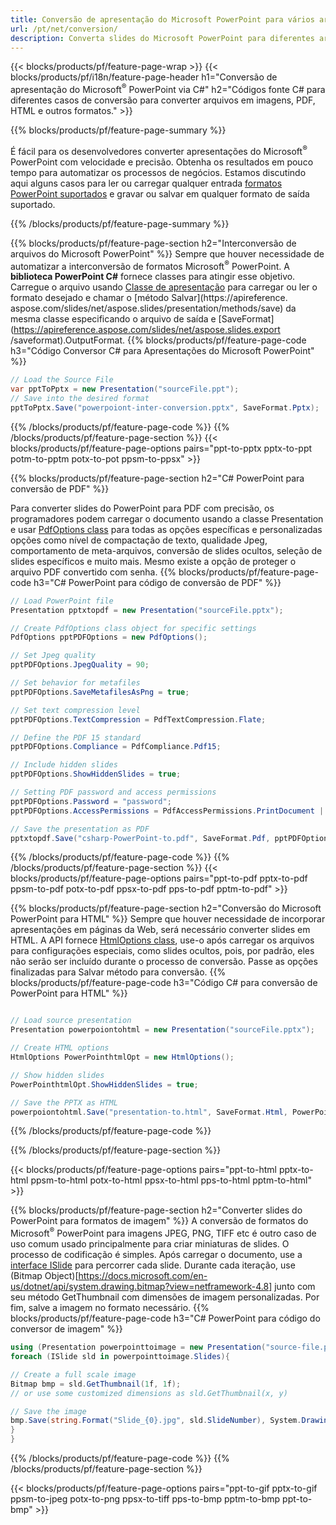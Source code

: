 ```yaml
---
title: Conversão de apresentação do Microsoft PowerPoint para vários arquivos usando C#
url: /pt/net/conversion/
description: Converta slides do Microsoft PowerPoint para diferentes arquivos, incluindo PDF, HTML e formatos de imagem nas plataformas .NET Framework, .NET Core, Windows Azure, Mono ou Xamarin.
---
```


{{< blocks/products/pf/feature-page-wrap >}}
{{< blocks/products/pf/i18n/feature-page-header h1="Conversão de apresentação do Microsoft<sup>®</sup> PowerPoint via C#" h2="Códigos fonte C# para diferentes casos de conversão para converter arquivos em imagens, PDF, HTML e outros formatos." >}}

{{% blocks/products/pf/feature-page-summary %}}

É fácil para os desenvolvedores converter apresentações do Microsoft<sup>®</sup> PowerPoint com velocidade e precisão. Obtenha os resultados em pouco tempo para automatizar os processos de negócios. Estamos discutindo aqui alguns casos para ler ou carregar qualquer entrada [formatos PowerPoint suportados](https://docs.aspose.com/slides/net/supported-file-formats/) e gravar ou salvar em qualquer formato de saída suportado. 

{{% /blocks/products/pf/feature-page-summary  %}}

{{% blocks/products/pf/feature-page-section  h2="Interconversão de arquivos do Microsoft PowerPoint" %}}
Sempre que houver necessidade de automatizar a interconversão de formatos Microsoft<sup>®</sup> PowerPoint. A **biblioteca PowerPoint C#** fornece classes para atingir esse objetivo. Carregue o arquivo usando [Classe de apresentação](https://apireference.aspose.com/net/slides/aspose.slides/presentation) para carregar ou ler o formato desejado e chamar o [método Salvar](https://apireference. aspose.com/slides/net/aspose.slides/presentation/methods/save) da mesma classe especificando o arquivo de saída e [SaveFormat](https://apireference.aspose.com/slides/net/aspose.slides.export /saveformat).OutputFormat. 
{{% blocks/products/pf/feature-page-code h3="Código Conversor C# para Apresentações do Microsoft PowerPoint" %}}

```cs
// Load the Source File
var pptToPptx = new Presentation("sourceFile.ppt");
// Save into the desired format
pptToPptx.Save("powerpoiont-inter-conversion.pptx", SaveFormat.Pptx);   
```
{{% /blocks/products/pf/feature-page-code  %}}
{{% /blocks/products/pf/feature-page-section %}}
{{< blocks/products/pf/feature-page-options pairs="ppt-to-pptx pptx-to-ppt potm-to-pptm potx-to-pot ppsm-to-ppsx" >}}


{{% blocks/products/pf/feature-page-section  h2="C# PowerPoint para conversão de PDF" %}}

Para converter slides do PowerPoint para PDF com precisão, os programadores podem carregar o documento usando a classe Presentation e usar [PdfOptions class](https://apireference.aspose.com/slides/net/aspose.slides.export/pdfoptions) para todas as opções específicas e personalizadas opções como nível de compactação de texto, qualidade Jpeg, comportamento de meta-arquivos, conversão de slides ocultos, seleção de slides específicos e muito mais. Mesmo existe a opção de proteger o arquivo PDF convertido com senha.
{{% blocks/products/pf/feature-page-code h3="C# PowerPoint para código de conversão de PDF" %}}

```cs
// Load PowerPoint file
Presentation pptxtopdf = new Presentation("sourceFile.pptx");

// Create PdfOptions class object for specific settings
PdfOptions pptPDFOptions = new PdfOptions();

// Set Jpeg quality
pptPDFOptions.JpegQuality = 90;

// Set behavior for metafiles
pptPDFOptions.SaveMetafilesAsPng = true;

// Set text compression level
pptPDFOptions.TextCompression = PdfTextCompression.Flate;

// Define the PDF 15 standard
pptPDFOptions.Compliance = PdfCompliance.Pdf15;

// Include hidden slides
pptPDFOptions.ShowHiddenSlides = true;

// Setting PDF password and access permissions
pptPDFOptions.Password = "password";
pptPDFOptions.AccessPermissions = PdfAccessPermissions.PrintDocument | PdfAccessPermissions.HighQualityPrint;

// Save the presentation as PDF
pptxtopdf.Save("csharp-PowerPoint-to.pdf", SaveFormat.Pdf, pptPDFOptions);

```
{{% /blocks/products/pf/feature-page-code  %}}
{{% /blocks/products/pf/feature-page-section %}}
{{< blocks/products/pf/feature-page-options pairs="ppt-to-pdf pptx-to-pdf ppsm-to-pdf potx-to-pdf ppsx-to-pdf pps-to-pdf pptm-to-pdf" >}}


{{% blocks/products/pf/feature-page-section  h2="Conversão do Microsoft PowerPoint para HTML" %}}
Sempre que houver necessidade de incorporar apresentações em páginas da Web, será necessário converter slides em HTML. A API fornece [HtmlOptions class](https://apireference.aspose.com/slides/net/aspose.slides.export/htmloptions), use-o após carregar os arquivos para configurações especiais, como slides ocultos, pois, por padrão, eles não serão ser incluído durante o processo de conversão. Passe as opções finalizadas para Salvar método para conversão.
{{% blocks/products/pf/feature-page-code h3="Código C# para conversão de PowerPoint para HTML" %}}

```cs

// Load source presentation 
Presentation powerpoiontohtml = new Presentation("sourceFile.pptx");

// Create HTML options
HtmlOptions PowerPointhtmlOpt = new HtmlOptions();

// Show hidden slides
PowerPointhtmlOpt.ShowHiddenSlides = true;

// Save the PPTX as HTML
powerpoiontohtml.Save("presentation-to.html", SaveFormat.Html, PowerPointhtmlOpt); 

```
{{% /blocks/products/pf/feature-page-code %}}

{{% /blocks/products/pf/feature-page-section %}}

{{< blocks/products/pf/feature-page-options pairs="ppt-to-html pptx-to-html ppsm-to-html potx-to-html ppsx-to-html pps-to-html pptm-to-html" >}}

{{% blocks/products/pf/feature-page-section  h2="Converter slides do PowerPoint para formatos de imagem" %}}
A conversão de formatos do Microsoft<sup>®</sup> PowerPoint para imagens JPEG, PNG, TIFF etc é outro caso de uso comum usado principalmente para criar miniaturas de slides. O processo de codificação é simples. Após carregar o documento, use a [interface ISlide](https://apireference.aspose.com/net/slides/aspose.slides/islide) para percorrer cada slide. Durante cada iteração, use (Bitmap Object)[https://docs.microsoft.com/en-us/dotnet/api/system.drawing.bitmap?view=netframework-4.8] junto com seu método GetThumbnail com dimensões de imagem personalizadas. Por fim, salve a imagem no formato necessário.
{{% blocks/products/pf/feature-page-code h3="C# PowerPoint para código do conversor de imagem" %}}
```cs
using (Presentation powerpointtoimage = new Presentation("source-file.ppt")){
foreach (ISlide sld in powerpointtoimage.Slides){

// Create a full scale image
Bitmap bmp = sld.GetThumbnail(1f, 1f);
// or use some customized dimensions as sld.GetThumbnail(x, y)

// Save the image
bmp.Save(string.Format("Slide_{0}.jpg", sld.SlideNumber), System.Drawing.Imaging.ImageFormat.Jpeg);
}
}
```
{{% /blocks/products/pf/feature-page-code %}}
{{% /blocks/products/pf/feature-page-section %}}

{{< blocks/products/pf/feature-page-options pairs="ppt-to-gif pptx-to-gif ppsm-to-jpeg potx-to-png ppsx-to-tiff pps-to-bmp pptm-to-bmp ppt-to-bmp" >}}